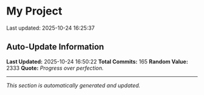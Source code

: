 # My Project


Last updated: 2025-10-24 16:25:37












































































































































































































































































































































































































































































































































































## Auto-Update Information

**Last Updated:** 2025-10-24 16:50:22
**Total Commits:** 165
**Random Value:** 2333
**Quote:** _Progress over perfection._

---
_This section is automatically generated and updated._